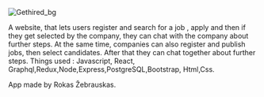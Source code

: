 ![Gethired_bg](https://user-images.githubusercontent.com/62246716/95958235-88599980-0e09-11eb-9e01-f370265ef0b5.png)

A website, that lets users register and search for a job , apply and then if they get selected by the company, they can chat with the company about further steps. 
At the same time, companies can also register and publish jobs, then select candidates. After that they can chat together about further steps.
Things used : Javascript, React, Graphql,Redux,Node,Express,PostgreSQL,Bootstrap, Html,Css.


App made by Rokas Žebrauskas.
